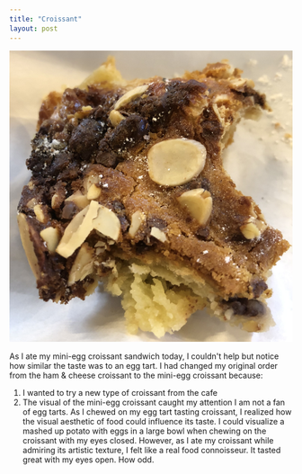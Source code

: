 ```yaml
---
title: "Croissant"
layout: post
---
```

![croissant](assets/C70A01AA-B650-4F76-A02D-14C2BFB0D8F9.jpeg)

As I ate my mini-egg croissant sandwich today, I couldn't help but notice how similar the taste was to an egg tart. 
I had changed my original order from the ham & cheese croissant to the mini-egg croissant because:
1. I wanted to try a new type of croissant from the cafe
2. The visual of the mini-egg croissant caught my attention
I am not a fan of egg tarts. 
As I chewed on my egg tart tasting croissant, I realized how the visual aesthetic of food could influence its taste.
I could visualize a mashed up potato with eggs in a large bowl when chewing on the croissant with my eyes closed.
However, as I ate my croissant while admiring its artistic texture, I felt like a real food connoisseur. It tasted great with my eyes open. How odd.
